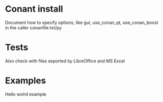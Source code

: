 
# Conant install

Document how to specify options,
like gui, use_conan_qt, use_conan_boost
in the caller conanfile.txt/py

# Tests

Also check with files exported by LibreOffice and MS Excel

# Examples

Hello wolrd example
